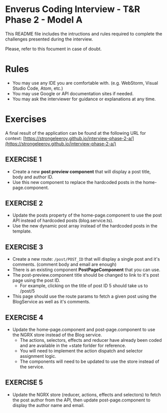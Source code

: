 # Enverus Coding Interview - T&R Phase 2 - Model A

This README file includes the intructions and rules required to complete the challenges presented during the interview.

Please, refer to this focument in case of doubt.

# Rules
- You may use any IDE you are comfortable with. (e.g. WebStorm, Visual Studio Code, Atom, etc.)
- You may use Google or API documentation sites if needed.
- You may ask the interviewer for guidance or explanations at any time.

# Exercises
A final result of the application can be found at the following URL for context: [https://strongeleeroy.github.io/interview-phase-2-a/](https://strongeleeroy.github.io/interview-phase-2-a/)


## EXERCISE 1
- Create a new **post preview component** that will display a post title, body and author ID.
- Use this new component to replace the hardcoded posts in the home-page.component.

## EXERCISE 2
- Update the posts property of the home-page.component to use the post API instead of hardcoded posts (blog.service.ts).
- Use the new dynamic post array instead of the hardcoded posts in the template.

## EXERCISE 3
- Create a new route: `/post/POST_ID` that will display a single post and it's comments. (comment body and email are enough)
- There is an existing component **PostPageComponent** that you can use.
- The post-preview.component title should be changed to link to it's post page using the post ID.
    - For example, clicking on the title of post ID 5 should take us to /post/5
- This page should use the route params to fetch a given post using the BlogService as well as it's comments.

## EXERCISE 4
- Update the home-page.component and post-page.component to use the NGRX store instead of the Blog service.
  - The actions, selectors, effects and reducer have already been coded and are available in the +state forlder for reference.
  - You will need to implement the action dispatch and selector assignment logic.
  - The components will need to be updated to use the store instead of the service.

## EXERCISE 5
- Update the NGRX store (reducer, actions, effects and selectors) to fetch the post author from the API, then update post-page.component to display the author name and email.
